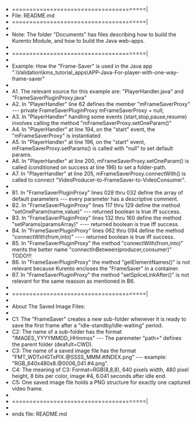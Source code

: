 + =======================================| 
+ File: README.md
+ =======================================| 
+ 
+ Note: The folder "Documents" has files describing how to build the Kurento Module, and how to build the Java web-apps.
+ 
+ =======================================| 
+ 
+ Example: How the "Frame-Saver" is used in the Java app ".\Validation\kms_tutorial_apps\APP-Java-For-player-with-one-way-frame-saver"
+ 
+   A1. The relevant source for this example are: "PlayerHandler.java" and "FrameSaverPluginProxy.java"
+   A2. In "PlayerHandler" line 62 defines the member "mFrameSaverProxy" --- private  FrameSaverPluginProxy mFrameSaverProxy = null;
+   A3. In "PlayerHandler" handling some events (start,stop,pause,resume) involves calling the method "mFrameSaverProxy.setOneParam()"
+   A4. In "PlayerHandler" at line 194, on the "start" event, the "mFrameSaverProxy" is instantiated
+   A5. In "PlayerHandler" at line 196, on the "start" event, mFrameSaverProxy.setParams() is called with "null" to set default params. 
+   A6. In "PlayerHandler" at line 200, mFrameSaverProxy.setOneParam() is called (conditioned on success at line 196) to set a folder-path.
+   A7. In "PlayerHandler" at line 205, mFrameSaverProxy.connectWith() is called to connect "VideoProducer-to-FrameSaver-to-VideoConsumer".
+ 
+   B1. In "FrameSaverPluginProxy" lines 028 thru 032 define the array of default parameters --- every parameter has a descriptive comment.
+   B2. In "FrameSaverPluginProxy" lines 117 thru 129 define the method "setOneParam(name,value)" --- returned boolean is true iff success.
+   B3. In "FrameSaverPluginProxy" lines 132 thru 160 define the method "setParams(paramsArray)" ---- returned boolean is true iff success.
+   B4. In "FrameSaverPluginProxy" lines 062 thru 094 define the method "connectWith(from,into)" ---- returned boolean is true iff success.
+   B5. In "FrameSaverPluginProxy" the method "connectWith(from,into)" merits the better name "connectInBetween(producer,consumer)" TODO!!!
+   B6. In "FrameSaverPluginProxy" the method "getElementNames()" is not relevant because Kurento encloses the "FrameSaver" in a container.
+   B7. In "FrameSaverPluginProxy" the method "setSpliceLinkAfter()" is not relevant for the same reasson as mentioned in B6.
+ 
+ =======================================| 
+ 
+ About The Saved Image Files:
+ 
+   C1: The "FrameSaver" creates a new sub-folder whenever it is ready to save the first frame after a "idle-standby/idle-waiting" period.
+   C2: The name of a sub-folder has the format "IMAGES_YYYYMMDD_HHmmss" --- The paremeter "path=" defines the parent folder (deafult=CWD).
+   C3: The name of a saved image file has the format "FMT_WDTxHGTxPIX.@SSSS_MMM.#INDEX.png" --- example: "RGB_640x480x8.@0006_041.#4.png".
+   C4: The meaning of C3: Format=RGB(8,8,8), 640 pixels width, 480 pixel height, 8 bits per color, image #4, 6.041 seconds after idle end.
+   C5: One saved image file holds a PNG structure for exactly one captured video frame.
+ 
+ =======================================| 
+ 
+ ends file: README.md
